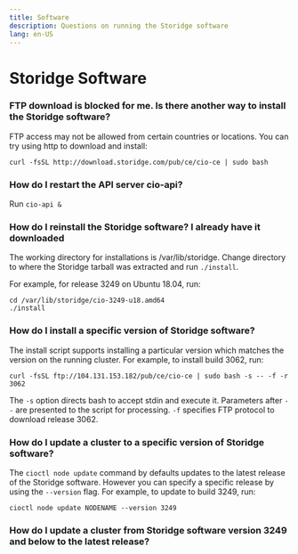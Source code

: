 ```yaml
---
title: Software
description: Questions on running the Storidge software
lang: en-US
---
```


# Storidge Software

### FTP download is blocked for me. Is there another way to install the Storidge software?

FTP access may not be allowed from certain countries or locations. You can try using http to download and install:

`curl -fsSL http://download.storidge.com/pub/ce/cio-ce | sudo bash`

### How do I restart the API server cio-api?

Run `cio-api &`

### How do I reinstall the Storidge software? I already have it downloaded

The working directory for installations is /var/lib/storidge. Change directory to where the Storidge tarball was extracted and run `./install`.

For example, for release 3249 on Ubuntu 18.04, run: 
```
cd /var/lib/storidge/cio-3249-u18.amd64
./install
```

### How do I install a specific version of Storidge software?

The install script supports installing a particular version which matches the version on the running cluster. For example, to install build 3062, run:

```
curl -fsSL ftp://104.131.153.182/pub/ce/cio-ce | sudo bash -s -- -f -r 3062
```

The `-s` option directs bash to accept stdin and execute it. Parameters after `--` are presented to the script for processing. `-f` specifies FTP protocol to download release 3062.

### How do I update a cluster to a specific version of Storidge software?

The `cioctl node update` command by defaults updates to the latest release of the Storidge software. However you can specify a specific release by using the `--version` flag. For example, to update to build 3249, run:

```
cioctl node update NODENAME --version 3249
```

### How do I update a cluster from Storidge software version 3249 and below to the latest release?

